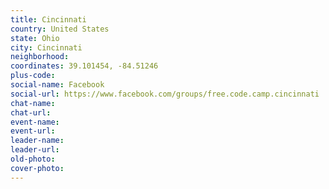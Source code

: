 ```yaml
---
title: Cincinnati
country: United States
state: Ohio
city: Cincinnati
neighborhood: 
coordinates: 39.101454, -84.51246
plus-code:
social-name: Facebook
social-url: https://www.facebook.com/groups/free.code.camp.cincinnati
chat-name:
chat-url:
event-name:
event-url:
leader-name:
leader-url:
old-photo: 
cover-photo:
---
```

